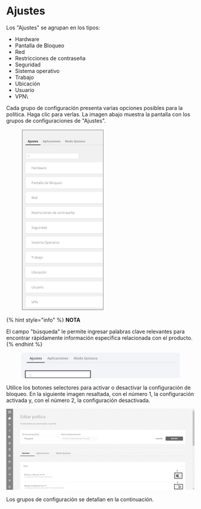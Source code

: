 # Ajustes

Los "Ajustes" se agrupan en los tipos:

* Hardware
* Pantalla de Bloqueo
* Red
* Restricciones de contraseña
* Seguridad
* Sistema operativo
* Trabajo
* Ubicación
* Usuario
* VPN\


Cada grupo de configuración presenta varias opciones posibles para la política. Haga clic para verlas. La imagen abajo muestra la pantalla con los grupos de configuraciones de "Ajustes".

<figure><img src="../../../.gitbook/assets/image (91).png" alt="" width="223"><figcaption></figcaption></figure>

{% hint style="info" %}
**NOTA**

El campo "búsqueda" le permite ingresar palabras clave relevantes para encontrar rápidamente información específica relacionada con el producto.
{% endhint %}

<figure><img src="../../../.gitbook/assets/Captura de tela 2024-01-16 161657.png" alt=""><figcaption></figcaption></figure>

Utilice los botones selectores para activar o desactivar la configuración de bloqueo. En la siguiente imagen resaltada, con el número 1, la configuración activada y, con el número 2, la configuración desactivada.

![](<../../../.gitbook/assets/6 (17).png>)

Los grupos de configuración se detallan en la continuación.
